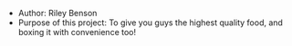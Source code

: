 * Author: Riley Benson
* Purpose of this project: To give you guys the highest quality food, and boxing it with convenience too!